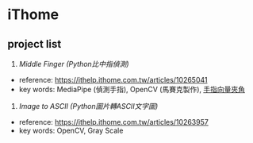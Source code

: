 # iThome

## project list

1. *Middle Finger (Python比中指偵測)*

- reference: https://ithelp.ithome.com.tw/articles/10265041
- key words: MediaPipe (偵測手指), OpenCV (馬賽克製作), [手指向量夾角](https://codechina.csdn.net/EricLee/handpose_x/-/issues/3)

1. *Image to ASCII (Python圖片轉ASCII文字圖)*

- reference: https://ithelp.ithome.com.tw/articles/10263957
- key words: OpenCV, Gray Scale

